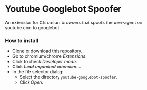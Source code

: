 # Youtube Googlebot Spoofer
An extension for Chromium browsers that spoofs the user-agent on youtube.com to googlebot.

### How to install

- Clone or download this repository.
- Go to chromium/chrome *Extensions*.
- Click to check *Developer mode*.
- Click *Load unpacked extension...*.
- In the file selector dialog:
    - Select the directory `youtube-googlebot-spoofer`.
    - Click *Open*.
